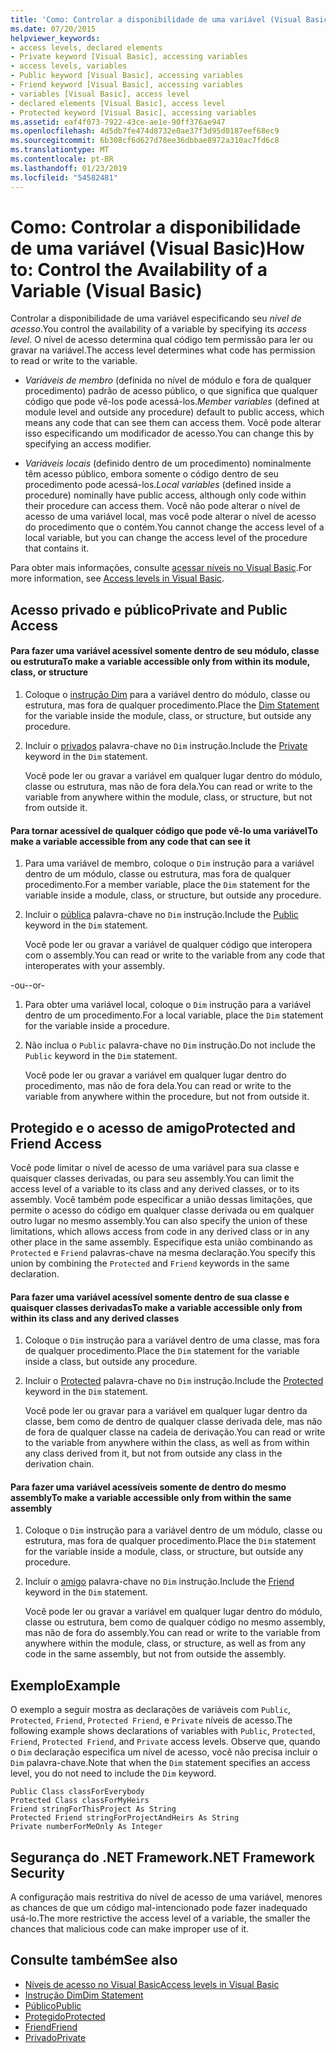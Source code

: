 ```yaml
---
title: 'Como: Controlar a disponibilidade de uma variável (Visual Basic)'
ms.date: 07/20/2015
helpviewer_keywords:
- access levels, declared elements
- Private keyword [Visual Basic], accessing variables
- access levels, variables
- Public keyword [Visual Basic], accessing variables
- Friend keyword [Visual Basic], accessing variables
- variables [Visual Basic], access level
- declared elements [Visual Basic], access level
- Protected keyword [Visual Basic], accessing variables
ms.assetid: eaf4f073-7922-43ce-ae1e-90ff376ae947
ms.openlocfilehash: 4d5db7fe474d8732e0ae37f3d95d0187eef68ec9
ms.sourcegitcommit: 6b308cf6d627d78ee36dbbae8972a310ac7fd6c8
ms.translationtype: MT
ms.contentlocale: pt-BR
ms.lasthandoff: 01/23/2019
ms.locfileid: "54582481"
---
```

# <a name="how-to-control-the-availability-of-a-variable-visual-basic"></a><span data-ttu-id="87027-102">Como: Controlar a disponibilidade de uma variável (Visual Basic)</span><span class="sxs-lookup"><span data-stu-id="87027-102">How to: Control the Availability of a Variable (Visual Basic)</span></span>
<span data-ttu-id="87027-103">Controlar a disponibilidade de uma variável especificando seu *nível de acesso*.</span><span class="sxs-lookup"><span data-stu-id="87027-103">You control the availability of a variable by specifying its *access level*.</span></span> <span data-ttu-id="87027-104">O nível de acesso determina qual código tem permissão para ler ou gravar na variável.</span><span class="sxs-lookup"><span data-stu-id="87027-104">The access level determines what code has permission to read or write to the variable.</span></span>  
  
-   <span data-ttu-id="87027-105">*Variáveis de membro* (definida no nível de módulo e fora de qualquer procedimento) padrão de acesso público, o que significa que qualquer código que pode vê-los pode acessá-los.</span><span class="sxs-lookup"><span data-stu-id="87027-105">*Member variables* (defined at module level and outside any procedure) default to public access, which means any code that can see them can access them.</span></span> <span data-ttu-id="87027-106">Você pode alterar isso especificando um modificador de acesso.</span><span class="sxs-lookup"><span data-stu-id="87027-106">You can change this by specifying an access modifier.</span></span>  
  
-   <span data-ttu-id="87027-107">*Variáveis locais* (definido dentro de um procedimento) nominalmente têm acesso público, embora somente o código dentro de seu procedimento pode acessá-los.</span><span class="sxs-lookup"><span data-stu-id="87027-107">*Local variables* (defined inside a procedure) nominally have public access, although only code within their procedure can access them.</span></span> <span data-ttu-id="87027-108">Você não pode alterar o nível de acesso de uma variável local, mas você pode alterar o nível de acesso do procedimento que o contém.</span><span class="sxs-lookup"><span data-stu-id="87027-108">You cannot change the access level of a local variable, but you can change the access level of the procedure that contains it.</span></span>  
  
 <span data-ttu-id="87027-109">Para obter mais informações, consulte [acessar níveis no Visual Basic](../../../../visual-basic/programming-guide/language-features/declared-elements/access-levels.md).</span><span class="sxs-lookup"><span data-stu-id="87027-109">For more information, see [Access levels in Visual Basic](../../../../visual-basic/programming-guide/language-features/declared-elements/access-levels.md).</span></span>  
  
## <a name="private-and-public-access"></a><span data-ttu-id="87027-110">Acesso privado e público</span><span class="sxs-lookup"><span data-stu-id="87027-110">Private and Public Access</span></span>  
  
#### <a name="to-make-a-variable-accessible-only-from-within-its-module-class-or-structure"></a><span data-ttu-id="87027-111">Para fazer uma variável acessível somente dentro de seu módulo, classe ou estrutura</span><span class="sxs-lookup"><span data-stu-id="87027-111">To make a variable accessible only from within its module, class, or structure</span></span>  
  
1.  <span data-ttu-id="87027-112">Coloque o [instrução Dim](../../../../visual-basic/language-reference/statements/dim-statement.md) para a variável dentro do módulo, classe ou estrutura, mas fora de qualquer procedimento.</span><span class="sxs-lookup"><span data-stu-id="87027-112">Place the [Dim Statement](../../../../visual-basic/language-reference/statements/dim-statement.md) for the variable inside the module, class, or structure, but outside any procedure.</span></span>  
  
2.  <span data-ttu-id="87027-113">Incluir o [privados](../../../../visual-basic/language-reference/modifiers/private.md) palavra-chave no `Dim` instrução.</span><span class="sxs-lookup"><span data-stu-id="87027-113">Include the [Private](../../../../visual-basic/language-reference/modifiers/private.md) keyword in the `Dim` statement.</span></span>  
  
     <span data-ttu-id="87027-114">Você pode ler ou gravar a variável em qualquer lugar dentro do módulo, classe ou estrutura, mas não de fora dela.</span><span class="sxs-lookup"><span data-stu-id="87027-114">You can read or write to the variable from anywhere within the module, class, or structure, but not from outside it.</span></span>  
  
#### <a name="to-make-a-variable-accessible-from-any-code-that-can-see-it"></a><span data-ttu-id="87027-115">Para tornar acessível de qualquer código que pode vê-lo uma variável</span><span class="sxs-lookup"><span data-stu-id="87027-115">To make a variable accessible from any code that can see it</span></span>  
  
1.  <span data-ttu-id="87027-116">Para uma variável de membro, coloque o `Dim` instrução para a variável dentro de um módulo, classe ou estrutura, mas fora de qualquer procedimento.</span><span class="sxs-lookup"><span data-stu-id="87027-116">For a member variable, place the `Dim` statement for the variable inside a module, class, or structure, but outside any procedure.</span></span>  
  
2.  <span data-ttu-id="87027-117">Incluir o [pública](../../../../visual-basic/language-reference/modifiers/public.md) palavra-chave no `Dim` instrução.</span><span class="sxs-lookup"><span data-stu-id="87027-117">Include the [Public](../../../../visual-basic/language-reference/modifiers/public.md) keyword in the `Dim` statement.</span></span>  
  
     <span data-ttu-id="87027-118">Você pode ler ou gravar a variável de qualquer código que interopera com o assembly.</span><span class="sxs-lookup"><span data-stu-id="87027-118">You can read or write to the variable from any code that interoperates with your assembly.</span></span>  
  
 <span data-ttu-id="87027-119">-ou-</span><span class="sxs-lookup"><span data-stu-id="87027-119">-or-</span></span>  
  
1.  <span data-ttu-id="87027-120">Para obter uma variável local, coloque o `Dim` instrução para a variável dentro de um procedimento.</span><span class="sxs-lookup"><span data-stu-id="87027-120">For a local variable, place the `Dim` statement for the variable inside a procedure.</span></span>  
  
2.  <span data-ttu-id="87027-121">Não inclua o `Public` palavra-chave no `Dim` instrução.</span><span class="sxs-lookup"><span data-stu-id="87027-121">Do not include the `Public` keyword in the `Dim` statement.</span></span>  
  
     <span data-ttu-id="87027-122">Você pode ler ou gravar a variável em qualquer lugar dentro do procedimento, mas não de fora dela.</span><span class="sxs-lookup"><span data-stu-id="87027-122">You can read or write to the variable from anywhere within the procedure, but not from outside it.</span></span>  
  
## <a name="protected-and-friend-access"></a><span data-ttu-id="87027-123">Protegido e o acesso de amigo</span><span class="sxs-lookup"><span data-stu-id="87027-123">Protected and Friend Access</span></span>  
 <span data-ttu-id="87027-124">Você pode limitar o nível de acesso de uma variável para sua classe e quaisquer classes derivadas, ou para seu assembly.</span><span class="sxs-lookup"><span data-stu-id="87027-124">You can limit the access level of a variable to its class and any derived classes, or to its assembly.</span></span> <span data-ttu-id="87027-125">Você também pode especificar a união dessas limitações, que permite o acesso do código em qualquer classe derivada ou em qualquer outro lugar no mesmo assembly.</span><span class="sxs-lookup"><span data-stu-id="87027-125">You can also specify the union of these limitations, which allows access from code in any derived class or in any other place in the same assembly.</span></span> <span data-ttu-id="87027-126">Especifique esta união combinando as `Protected` e `Friend` palavras-chave na mesma declaração.</span><span class="sxs-lookup"><span data-stu-id="87027-126">You specify this union by combining the `Protected` and `Friend` keywords in the same declaration.</span></span>  
  
#### <a name="to-make-a-variable-accessible-only-from-within-its-class-and-any-derived-classes"></a><span data-ttu-id="87027-127">Para fazer uma variável acessível somente dentro de sua classe e quaisquer classes derivadas</span><span class="sxs-lookup"><span data-stu-id="87027-127">To make a variable accessible only from within its class and any derived classes</span></span>  
  
1.  <span data-ttu-id="87027-128">Coloque o `Dim` instrução para a variável dentro de uma classe, mas fora de qualquer procedimento.</span><span class="sxs-lookup"><span data-stu-id="87027-128">Place the `Dim` statement for the variable inside a class, but outside any procedure.</span></span>  
  
2.  <span data-ttu-id="87027-129">Incluir o [Protected](../../../../visual-basic/language-reference/modifiers/protected.md) palavra-chave no `Dim` instrução.</span><span class="sxs-lookup"><span data-stu-id="87027-129">Include the [Protected](../../../../visual-basic/language-reference/modifiers/protected.md) keyword in the `Dim` statement.</span></span>  
  
     <span data-ttu-id="87027-130">Você pode ler ou gravar para a variável em qualquer lugar dentro da classe, bem como de dentro de qualquer classe derivada dele, mas não de fora de qualquer classe na cadeia de derivação.</span><span class="sxs-lookup"><span data-stu-id="87027-130">You can read or write to the variable from anywhere within the class, as well as from within any class derived from it, but not from outside any class in the derivation chain.</span></span>  
  
#### <a name="to-make-a-variable-accessible-only-from-within-the-same-assembly"></a><span data-ttu-id="87027-131">Para fazer uma variável acessíveis somente de dentro do mesmo assembly</span><span class="sxs-lookup"><span data-stu-id="87027-131">To make a variable accessible only from within the same assembly</span></span>  
  
1.  <span data-ttu-id="87027-132">Coloque o `Dim` instrução para a variável dentro de um módulo, classe ou estrutura, mas fora de qualquer procedimento.</span><span class="sxs-lookup"><span data-stu-id="87027-132">Place the `Dim` statement for the variable inside a module, class, or structure, but outside any procedure.</span></span>  
  
2.  <span data-ttu-id="87027-133">Incluir o [amigo](../../../../visual-basic/language-reference/modifiers/friend.md) palavra-chave no `Dim` instrução.</span><span class="sxs-lookup"><span data-stu-id="87027-133">Include the [Friend](../../../../visual-basic/language-reference/modifiers/friend.md) keyword in the `Dim` statement.</span></span>  
  
     <span data-ttu-id="87027-134">Você pode ler ou gravar a variável em qualquer lugar dentro do módulo, classe ou estrutura, bem como de qualquer código no mesmo assembly, mas não de fora do assembly.</span><span class="sxs-lookup"><span data-stu-id="87027-134">You can read or write to the variable from anywhere within the module, class, or structure, as well as from any code in the same assembly, but not from outside the assembly.</span></span>  
  
## <a name="example"></a><span data-ttu-id="87027-135">Exemplo</span><span class="sxs-lookup"><span data-stu-id="87027-135">Example</span></span>  
 <span data-ttu-id="87027-136">O exemplo a seguir mostra as declarações de variáveis com `Public`, `Protected`, `Friend`, `Protected Friend`, e `Private` níveis de acesso.</span><span class="sxs-lookup"><span data-stu-id="87027-136">The following example shows declarations of variables with `Public`, `Protected`, `Friend`, `Protected Friend`, and `Private` access levels.</span></span> <span data-ttu-id="87027-137">Observe que, quando o `Dim` declaração especifica um nível de acesso, você não precisa incluir o `Dim` palavra-chave.</span><span class="sxs-lookup"><span data-stu-id="87027-137">Note that when the `Dim` statement specifies an access level, you do not need to include the `Dim` keyword.</span></span>  
  
```  
Public Class classForEverybody  
Protected Class classForMyHeirs  
Friend stringForThisProject As String  
Protected Friend stringForProjectAndHeirs As String  
Private numberForMeOnly As Integer  
```  
  
## <a name="net-framework-security"></a><span data-ttu-id="87027-138">Segurança do .NET Framework</span><span class="sxs-lookup"><span data-stu-id="87027-138">.NET Framework Security</span></span>  
 <span data-ttu-id="87027-139">A configuração mais restritiva do nível de acesso de uma variável, menores as chances de que um código mal-intencionado pode fazer inadequado usá-lo.</span><span class="sxs-lookup"><span data-stu-id="87027-139">The more restrictive the access level of a variable, the smaller the chances that malicious code can make improper use of it.</span></span>  
  
## <a name="see-also"></a><span data-ttu-id="87027-140">Consulte também</span><span class="sxs-lookup"><span data-stu-id="87027-140">See also</span></span>
- [<span data-ttu-id="87027-141">Níveis de acesso no Visual Basic</span><span class="sxs-lookup"><span data-stu-id="87027-141">Access levels in Visual Basic</span></span>](../../../../visual-basic/programming-guide/language-features/declared-elements/access-levels.md)
- [<span data-ttu-id="87027-142">Instrução Dim</span><span class="sxs-lookup"><span data-stu-id="87027-142">Dim Statement</span></span>](../../../../visual-basic/language-reference/statements/dim-statement.md)
- [<span data-ttu-id="87027-143">Público</span><span class="sxs-lookup"><span data-stu-id="87027-143">Public</span></span>](../../../../visual-basic/language-reference/modifiers/public.md)
- [<span data-ttu-id="87027-144">Protegido</span><span class="sxs-lookup"><span data-stu-id="87027-144">Protected</span></span>](../../../../visual-basic/language-reference/modifiers/protected.md)
- [<span data-ttu-id="87027-145">Friend</span><span class="sxs-lookup"><span data-stu-id="87027-145">Friend</span></span>](../../../../visual-basic/language-reference/modifiers/friend.md)
- [<span data-ttu-id="87027-146">Privado</span><span class="sxs-lookup"><span data-stu-id="87027-146">Private</span></span>](../../../../visual-basic/language-reference/modifiers/private.md)
